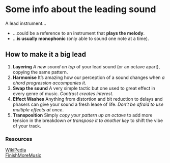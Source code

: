 # Some info about the leading sound

A lead instrument...
* ...could be a reference to an instrument that **plays the melody**.
* ...**is usually monophonic** (only able to sound one note at a time).

## How to make it a big lead
1. **Layering** _A new sound on top_ of your lead sound (or an octave apart), copying the same pattern.
2. **Harmonise** It’s amazing how our perception of a sound changes when _a chord progression accompanies it_.
3. **Swap the sound** A very simple tactic but one used to great effect in every genre of music. _Contrast creates interest_.
4. **Effect Washes** Anything from distortion and bit reduction to delays and phasers can give your sound a fresh lease of life. _Don’t be afraid to use multiple effects at once_.
5. **Transposition** Simply _copy your pattern up an octave_ to add more tension in the breakdown _or transpose it to another key_ to shift the vibe of your track.

### Resources
[WikiPedia](https://en.wikipedia.org/wiki/Lead_instrument)\
[FinishMoreMusic](https://finishmoremusic.com/closed/)